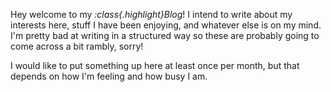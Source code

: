 Hey welcome to my *:class{.highlight}Blog*! I intend to write about my interests here, stuff I have
been enjoying, and whatever else is on my mind. I'm pretty bad at writing in a structured way so
these are probably going to come across a bit rambly, sorry!

I would like to put something up here at least once per month, but that depends on how I'm feeling
and how busy I am.